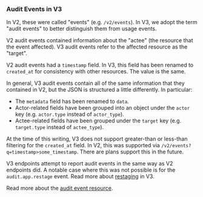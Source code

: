 ### Audit Events in V3

In V2, these were called "events" (e.g. `/v2/events`). In V3, we adopt the term
"audit events" to better distinguish them from usage events.

V2 audit events contained information about the "actee" (the resource that the
event affected). V3 audit events refer to the affected resource as the "target".

V2 audit events had a `timestamp` field. In V3, this field has been renamed to
`created_at` for consistency with other resources. The value is the same.

In general, V3 audit events contain all of the same information that they
contained in V2, but the JSON is structured a little differently. In particular:

- The `metadata` field has been renamed to `data`.
- Actor-related fields have been grouped into an object under the `actor` key
  (e.g. `actor.type` instead of `actor_type`).
- Actee-related fields have been grouped under the `target` key (e.g.
  `target.type` instead of `actee_type`).

At the time of this writing, V3 does not support greater-than or less-than
filtering for the `created_at` field. In V2, this was supported via
`/v2/events?q=timestamp>some_timestamp`. There are plans support this in the
future.

V3 endpoints attempt to report audit events in the same way as V2 endpoints did.
A notable case where this was not possible is for the `audit.app.restage` event.
Read more about [restaging](#restage) in V3.

Read more about the [audit event resource](#audit-events).

